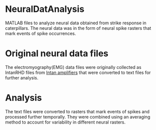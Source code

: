 # NeuralDatAnalysis
MATLAB files to analyze neural data obtained from strike response in caterpillars. The neural data was in the form of neural spike rasters that mark events of spike occurrences. 

# Original neural data files
The electromyography(EMG) data files were originally collected as IntanRHD files from [Intan amplifiers](http://intantech.com/products_RHD2000.html) that were converted to text files for further analysis.

# Analysis
The text files were converted to rasters that mark events of spikes and processed further temporally. They were combined using an averaging method to account for variability in different neural rasters. 

